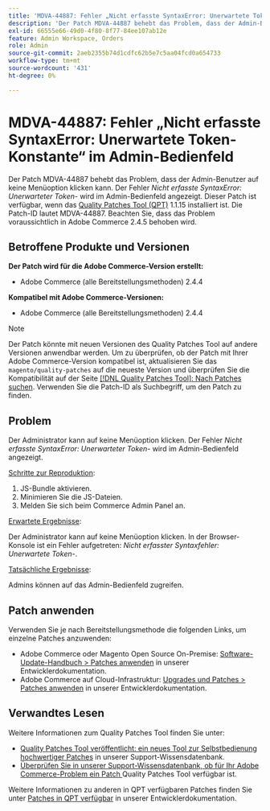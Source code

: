 ```yaml
---
title: 'MDVA-44887: Fehler „Nicht erfasste SyntaxError: Unerwartete Token-Konstante“ im Admin-Bedienfeld'
description: 'Der Patch MDVA-44887 behebt das Problem, dass der Admin-Benutzer auf keine Menüoption klicken kann. Der Fehler *Nicht erfasster Syntaxfehler: Unerwartete Tokenanzahl* wird im Admin-Bedienfeld angezeigt. Dieser Patch ist verfügbar, wenn das [Quality Patches Tool (QPT)](/help/announcements/adobe-commerce-announcements/magento-quality-patches-released-new-tool-to-self-serve-quality-patches.md) 1.1.15 installiert ist. Die Patch-ID lautet MDVA-44887. Beachten Sie, dass das Problem voraussichtlich in Adobe Commerce 2.4.5 behoben wird.'
exl-id: 66555e66-49d0-4f80-8f77-84ee107ab12e
feature: Admin Workspace, Orders
role: Admin
source-git-commit: 2aeb2355b74d1cdfc62b5e7c5aa04fcd0a654733
workflow-type: tm+mt
source-wordcount: '431'
ht-degree: 0%

---
```


# MDVA-44887: Fehler „Nicht erfasste SyntaxError: Unerwartete Token-Konstante“ im Admin-Bedienfeld

Der Patch MDVA-44887 behebt das Problem, dass der Admin-Benutzer auf keine Menüoption klicken kann. Der Fehler *Nicht erfasste SyntaxError: Unerwarteter Token-* wird im Admin-Bedienfeld angezeigt. Dieser Patch ist verfügbar, wenn das [Quality Patches Tool (QPT)](/help/announcements/adobe-commerce-announcements/magento-quality-patches-released-new-tool-to-self-serve-quality-patches.md) 1.1.15 installiert ist. Die Patch-ID lautet MDVA-44887. Beachten Sie, dass das Problem voraussichtlich in Adobe Commerce 2.4.5 behoben wird.

## Betroffene Produkte und Versionen

**Der Patch wird für die Adobe Commerce-Version erstellt:**

* Adobe Commerce (alle Bereitstellungsmethoden) 2.4.4

**Kompatibel mit Adobe Commerce-Versionen:**

* Adobe Commerce (alle Bereitstellungsmethoden) 2.4.4

>[!NOTE]
>
>Der Patch könnte mit neuen Versionen des Quality Patches Tool auf andere Versionen anwendbar werden. Um zu überprüfen, ob der Patch mit Ihrer Adobe Commerce-Version kompatibel ist, aktualisieren Sie das `magento/quality-patches` auf die neueste Version und überprüfen Sie die Kompatibilität auf der Seite [[!DNL Quality Patches Tool]: Nach Patches suchen](https://experienceleague.adobe.com/tools/commerce-quality-patches/index.html?lang=de). Verwenden Sie die Patch-ID als Suchbegriff, um den Patch zu finden.

## Problem

Der Administrator kann auf keine Menüoption klicken. Der Fehler *Nicht erfasste SyntaxError: Unerwarteter Token-* wird im Admin-Bedienfeld angezeigt.

<u>Schritte zur Reproduktion</u>:

1. JS-Bundle aktivieren.
1. Minimieren Sie die JS-Dateien.
1. Melden Sie sich beim Commerce Admin Panel an.

<u>Erwartete Ergebnisse</u>:

Der Administrator kann auf keine Menüoption klicken. In der Browser-Konsole ist ein Fehler aufgetreten: *Nicht erfasster Syntaxfehler: Unerwartete Token-*.

<u>Tatsächliche Ergebnisse</u>:

Admins können auf das Admin-Bedienfeld zugreifen.

## Patch anwenden

Verwenden Sie je nach Bereitstellungsmethode die folgenden Links, um einzelne Patches anzuwenden:

* Adobe Commerce oder Magento Open Source On-Premise: [Software-Update-Handbuch > Patches anwenden](https://experienceleague.adobe.com/de/docs/commerce-operations/tools/quality-patches-tool/usage) in unserer Entwicklerdokumentation.
* Adobe Commerce auf Cloud-Infrastruktur: [Upgrades und Patches > Patches anwenden](https://experienceleague.adobe.com/de/docs/commerce-cloud-service/user-guide/develop/upgrade/apply-patches) in unserer Entwicklerdokumentation.

## Verwandtes Lesen

Weitere Informationen zum Quality Patches Tool finden Sie unter:

* [Quality Patches Tool veröffentlicht: ein neues Tool zur Selbstbedienung hochwertiger Patches](/help/announcements/adobe-commerce-announcements/magento-quality-patches-released-new-tool-to-self-serve-quality-patches.md) in unserer Support-Wissensdatenbank.
* [Überprüfen Sie in unserer Support-Wissensdatenbank, ob für Ihr Adobe Commerce-Problem ein Patch ](/help/support-tools/patches-available-in-qpt-tool/check-patch-for-magento-issue-with-magento-quality-patches.md) Quality Patches Tool verfügbar ist.

Weitere Informationen zu anderen in QPT verfügbaren Patches finden Sie unter [Patches in QPT verfügbar](https://experienceleague.adobe.com/tools/commerce-quality-patches/index.html?lang=de) in unserer Entwicklerdokumentation.
